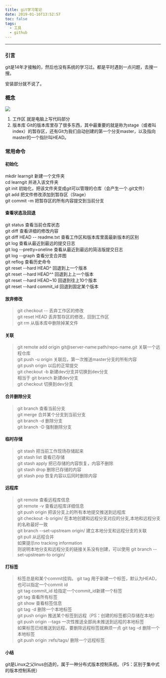 ```yaml
---
title: git学习笔记
date: 2019-01-16T13:52:57
toc: false
tags: 
  - 工具
  - github
---
```

----

### 引言
git是14年才接触的，然后也没有系统的学习过。都是平时遇到一点问题，去搜一搜。

安装部分就不说了。

### 概念

![](https://blog-pics.pek3b.qingstor.com/006tNc79ly1fz9dildkoxj30cq06iaa8.jpg)

1. 工作区
就是电脑上写代码部分
2. 版本库
Git的版本库里存了很多东西，其中最重要的就是称为stage（或者叫index）的暂存区，还有Git为我们自动创建的第一个分支master，以及指向master的一个指针叫HEAD。

### 常用命令

#### 初始化

>
mkdir learngit            新建一个文件夹<br>
cd learngit               并进入该文件夹<br>
git init                  初始化，把该文件夹变成git可以管理的仓库（会产生一个.git文件）<br>
git add <file>            把文件修改添加到暂存区（Stage）<br>
git commit -m <message>   把暂存区的所有内容提交到当前分支<br>

#### 查看状态及回退
> 
git status                  查看当前仓库状态<br> 
git diff                    查看详细的修改内容<br>
git diff HEAD -- readme.txt 查看工作区和版本库里面最新版本的区别<br>
git log                     查看从最近到最远的提交日志<br>
git log --pretty=oneline    查看从最近到最远的简洁版提交日志<br>
git log --graph             查看分支合并图<br>
git reflog                  查看历史命令<br>
git reset --hard HEAD^      回退到上一个版本<br>
git reset --hard HEAD^^     回退到上上一个版本<br>
git reset --hard HEAD~10    回退到往上10个版本<br>
git reset --hard commit_id  回退到固定某个版本<br>

#### 放弃修改
> git checkout -- <file>      丢弃工作区的修改<br>
  git reset HEAD <file>       丢弃暂存区的修改，回到工作区<br>
  git rm <file>               从版本库中删除掉某文件<br>

#### 关联
> git remote add origin git@server-name:path/repo-name.git  关联一个远程仓库<br>
  git push -u origin <name>   关联后，第一次推送master分支的所有内容<br>
  git push origin <name>      以后的正常提交<br>
  git checkout -b <name>      新建dev分支并切换到dev分支<br>
  相当于
  git branch <name>           新建dev分支<br>
  git checkout <name>         切换到dev分支<br>

#### 合并删除分支
> git branch                  查看当前分支<br>
  git merge <name>            合并某个分支到当前分支<br>
  git branch -d <name>        删除分支<br>
  git branch -D <name>        强制删除分支<br>

#### 临时存储
> git stash                   把当前工作现场存储起来<br>
  git stash list              查看已存储<br>
  git stash apply             把已存储的内容恢复，内容不删除<br>
  git stash drop              删除已存储的内容<br>
  git stash pop               恢复内容以后同时删除内容<br>

#### 远程库
> git remote                  查看远程库信息<br>
  git remote -v               查看远程库详细信息<br>
  git push origin <name>      把该分支上的所有本地提交推送到远程库<br>
  git checkout -b <name> origin/<name>  在本地创建和远程分支对应的分支,本地和远程分支的名称最好一致<br>
  git branch --set-upstream <name> origin/<name>  建立本地分支和远程分支的关联<br>
  git pull                    从远程合并<br>
  如果提示no tracking information   
  则说明本地分支和远程分支的链接关系没有创建，可以使用
  git branch --set-upstream-to <name> origin/<name><br>

#### 打标签
> 标签总是和某个commit挂钩。
  git tag <tagname>           用于新建一个标签，默认为HEAD，也可以指定一个commit id<br>
  git tag <tagname> commit_id 给指定一个commit_id新建一个标签<br>
  git tag                     查看所有标签<br>
  git show <tagname>          查看标签信息<br>
  git tag -d <tagname>        删除一个本地标签<br>
  git push origin <tagname>   推送某个标签到远程（PS：创建的标签都只存储在本地）<br>
  git push origin --tags      一次性推送全部尚未推送到远程的本地标签<br>
  如果标签已经推送到远程，要删除远程标签就麻烦一点
  git tag -d <tagname>                   删除一个本地标签<br>
  git push origin :refs/tags/<tagname>   删除一个远程标签<br>

#### 小结
git是Linux之父linus创造的，属于一种分布式版本控制系统。（PS：区别于集中式的版本控制系统）